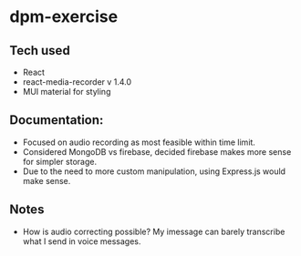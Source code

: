 # dpm-exercise

## Tech used

- React
- react-media-recorder v 1.4.0
- MUI material for styling

## Documentation:

- Focused on audio recording as most feasible within time limit.
- Considered MongoDB vs firebase, decided firebase makes more sense for simpler storage.
- Due to the need to more custom manipulation, using Express.js would make sense.

## Notes

- How is audio correcting possible? My imessage can barely transcribe what I send in voice messages.
